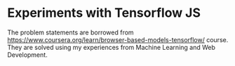 # Experiments with Tensorflow JS

The problem statements are borrowed from https://www.coursera.org/learn/browser-based-models-tensorflow/ course. They are solved using my experiences from Machine Learning and Web Development.